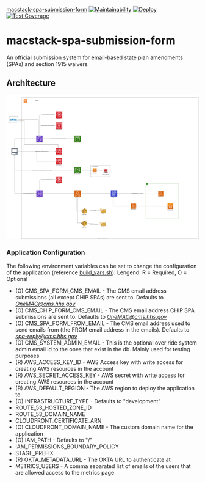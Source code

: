 [macstack-spa-submission-form](https://github.com/CMSgov/macstack-spa-submission-form) [![Maintainability](https://api.codeclimate.com/v1/badges/4ad566f3e59e2a003451/maintainability)](https://codeclimate.com/repos/60413fbab8e5b05d5101a9f6/maintainability) [![Deploy](https://github.com/CMSgov/macstack-spa-submission-form/actions/workflows/deploy.yml/badge.svg)](https://github.com/CMSgov/macstack-spa-submission-form/actions/workflows/deploy.yml) [![Test Coverage](https://api.codeclimate.com/v1/badges/4ad566f3e59e2a003451/test_coverage)](https://codeclimate.com/repos/60413fbab8e5b05d5101a9f6/test_coverage)

# macstack-spa-submission-form

An official submission system for email-based state plan amendments (SPAs) and section 1915 waivers.

## Architecture

![Architecture Diagram](./.images/architecture.svg?raw=true)

### Application Configuration

The following environment variables can be set to change the configuration of the application (reference [build_vars.sh](./.github/build_vars.sh)):
Lengend: R = Required, O = Optional

- (O) CMS_SPA_FORM_CMS_EMAIL - The CMS email address submissions (all except CHIP SPAs) are sent to. Defaults to *OneMAC@cms.hhs.gov*
- (O) CMS_CHIP_FORM_CMS_EMAIL - The CMS email address CHIP SPA submissions are sent to. Defaults to *OneMAC@cms.hhs.gov*
- (O) CMS_SPA_FORM_FROM_EMAIL - The CMS email address used to send emails from (the FROM email address in the emails). Defaults to *spa-reply@cms.hhs.gov*
- (O) CMS_SYSTEM_ADMIN_EMAIL - This is the optional over ride system admin email id to the ones that exist in the db. Mainly used for testing purposes
- (R) AWS_ACCESS_KEY_ID - AWS Access key with write access for creating AWS resources in the account
- (R) AWS_SECRET_ACCESS_KEY - AWS secret with write access for creating AWS resources in the account
- (R) AWS_DEFAULT_REGION - The AWS region to deploy the application to
- (O) INFRASTRUCTURE_TYPE - Defaults to "development"
- ROUTE_53_HOSTED_ZONE_ID
- ROUTE_53_DOMAIN_NAME
- CLOUDFRONT_CERTIFICATE_ARN
- (O) CLOUDFRONT_DOMAIN_NAME - The custom domain name for the application
- (O) IAM_PATH - Defaults to "/"
- IAM_PERMISSIONS_BOUNDARY_POLICY
- STAGE_PREFIX
- (R) OKTA_METADATA_URL - The OKTA URL to authenticate at
- METRICS_USERS - A comma separated list of emails of the users that are allowed access to the metrics page
